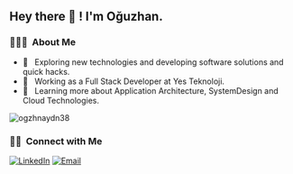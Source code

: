 <h2> Hey there 👋 ! I'm Oğuzhan.</h2>

<h3> 👨🏻‍💻 &nbsp;About Me </h3>

- 🤔 &nbsp; Exploring new technologies and developing software solutions and quick hacks.
- 💼 &nbsp; Working as a Full Stack Developer at Yes Teknoloji.
- 🌱 &nbsp; Learning more about Application Architecture, SystemDesign and Cloud Technologies.

<p align="left">
  <img src="https://github-readme-stats.vercel.app/api?username=ogzhnaydn38&show_icons=true" alt="ogzhnaydn38" /> 
</p>

<h3> 🤝🏻 &nbsp;Connect with Me </h3>

<p align="left">
<a href="https://www.linkedin.com/in/ogzhnaydn/"><img alt="LinkedIn" src="https://img.shields.io/badge/LinkedIn-ogzhnaydn-blue?style=flat-square&logo=linkedin"></a>
<a href="mailto:ogzhnaydnyazilim@gmail.com"><img alt="Email" src="https://img.shields.io/badge/Email-ogzhnaydnyazilim@gmail.com-blue?style=flat-square&logo=gmail"></a>
</p>
